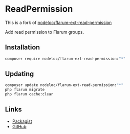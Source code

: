 # ReadPermission
This is a fork of [nodeloc/flarum-ext-read-permission](https://github.com/nodeloc/flarum-ext-read-permission)

Add read permission to Flarum groups.

## Installation

```sh
composer require nodeloc/flarum-ext-read-permission:"*"
```

## Updating

```sh
composer update nodeloc/flarum-ext-read-permission:"*"
php flarum migrate
php flarum cache:clear
```

## Links

- [Packagist](https://packagist.org/packages/nodeloc/flarum-ext-read-permission)
- [GitHub](https://github.com/nodeloc/flarum-ext-read-permission)
